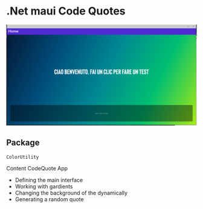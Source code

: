 # .Net maui Code Quotes
![CodeQuotes](https://github.com/salisou/CodeQuotes.App/blob/master/QuotesImage.PNG)

## Package 
    ColorUtility

Content CodeQuote App
- Defining the main interface
- Working with gardients
- Changing the background of the dynamically
- Generating a random quote

